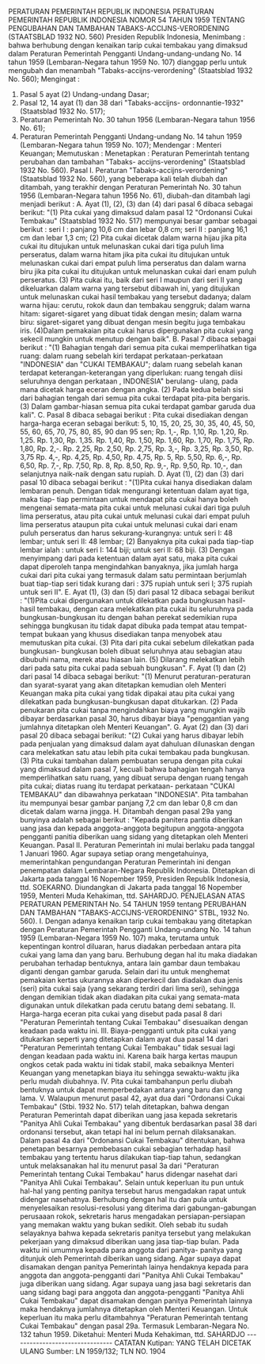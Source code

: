  PERATURAN PEMERINTAH REPUBLIK INDONESIA PERATURAN PEMERINTAH REPUBLIK INDONESIA NOMOR 54 TAHUN 1959 TENTANG PENGUBAHAN DAN TAMBAHAN TABAKS-ACCIJNS-VERORDENING (STAATSBLAD 1932 NO. 560) Presiden Republik Indonesia,
Menimbang :
 bahwa berhubung dengan kenaikan tarip cukai tembakau yang dimaksud dalam Peraturan Pemerintah Pengganti Undang-undang-undang No. 14 tahun 1959 (Lembaran-Negara tahun 1959 No. 107) dianggap perlu untuk mengubah dan menambah "Tabaks-accijns-verordening" (Staatsblad 1932 No. 560);
Mengingat :

1. Pasal 5 ayat (2) Undang-undang Dasar;
2. Pasal 12, 14 ayat (1) dan 38 dari "Tabaks-accijns- ordonnantie-1932" (Staatsblad 1932 No. 517);
3. Peraturan Pemerintah No. 30 tahun 1956 (Lembaran-Negara tahun 1956 No. 61);
4. Peraturan Pemerintah Pengganti Undang-undang No. 14 tahun 1959 (Lembaran-Negara tahun 1959 No. 107); Mendengar : Menteri Keuangan; Memutuskan : Menetapkan : Peraturan Pemerintah tentang perubahan dan tambahan "Tabaks- accijns-verordening" (Staatsblad 1932 No. 560). Pasal I. Peraturan "Tabaks-accijns-verordening" (Staatsblad 1932 No.
560), yang beberapa kali telah diubah dan ditambah, yang terakhir dengan Peraturan Pemerintah No. 30 tahun 1956 (Lembaran-Negara tahun 1956 No. 61), diubah-dan ditambah lagi menjadi berikut : A. Ayat (1), (2), (3) dan (4) dari pasal 6 dibaca sebagai berikut: "(1) Pita cukai yang dimaksud dalam pasal 12 "Ordonansi Cukai Tembakau" (Staatsblad 1932 No. 517) mempunyai besar gambar sebagai berikut : seri I : panjang 10,6 cm dan lebar 0,8 cm; seri II : panjang 16,1 cm dan lebar 1,3 cm;
(2) Pita cukai dicetak dalam warna hijau jika pita cukai itu ditujukan untuk melunaskan cukai dari tiga puluh lima perseratus, dalam warna hitam jika pita cukai itu ditujukan untuk melunaskan cukai dari empat puluh lima perseratus dan dalam warna biru jika pita cukai itu ditujukan untuk melunaskan cukai dari enam puluh perseratus.
(3) Pita cukai itu, baik dari seri I maupun dari seri II yang dikeluarkan dalam warna yang tersebut dibawah ini, yang ditujukan untuk melunaskan cukai hasil tembakau yang tersebut dadanya; dalam warna hijau: cerutu, rokok daun dan tembakau senggruk; dalam warna hitam: sigaret-sigaret yang dibuat tidak dengan mesin; dalam warna biru: sigaret-sigaret yang dibuat dengan mesin begitu juga tembakau iris.
(4)Dalam pemakaian pita cukai harus dipergunakan pita cukai yang sekecil mungkin untuk menutup dengan baik". B. Pasal 7 dibaca sebagai berikut : "(1) Bahagian tengah dari semua pita cukai memperlihatkan tiga ruang: dalam ruang sebelah kiri terdapat perkataan-perkataan "INDONESIA" dan "CUKAI TEMBAKAU"; dalam ruang sebelah kanan terdapat keterangan-keterangan yang diperlukan: ruang tengah diisi seluruhnya dengan perkataan , INDONESIA" berulang- ulang, pada mana dicetak harga eceran dengan angka.
(2) Pada kedua belah sisi dari bahagian tengah dari semua pita cukai terdapat pita-pita bergaris.
(3) Dalam gambar-hiasan semua pita cukai terdapat gambar garuda dua kali". C. Pasal 8 dibaca sebagai berikut : Pita cukai disediakan dengan harga-harga eceran sebagai berikut: 5, 10, 15, 20, 25, 30, 35, 40, 45, 50, 55, 60, 65, 70, 75, 80, 85, 90 dan 95 sen; Rp. 1,-, Rp. 1,10, Rp. 1,20, Rp. 1,25. Rp. 1,30, Rp. 1,35. Rp. 1,40, Rp. 1,50, Rp. 1,60, Rp. 1,70, Rp. 1,75, Rp. 1,80, Rp. 2,-. Rp. 2,25, Rp. 2,50, Rp. 2,75, Rp. 3,-, Rp. 3,25, Rp. 3,50, Rp. 3,75 Rp. 4,-, Rp. 4,25, Rp. 4,50, Rp. 4,75, Rp. 5, Rp. 5,50, Rp. 6,-, Rp. 6,50, Rp. 7,-, Rp. 7,50, Rp. 8, Rp. 8,50, Rp. 9,-, Rp. 9,50, Rp. 10,-, dan selanjutnya naik-naik dengan satu rupiah. D. Ayat (1), (2) dan (3) dari pasal 10 dibaca sebagai berikut : "(1)Pita cukai hanya disediakan dalam lembaran penuh. Dengan tidak mengurangi ketentuan dalam ayat tiga, maka tiap- tiap permintaan untuk mendapat pita cukai hanya boleh mengenai semata-mata pita cukai untuk melunasi cukai dari tiga puluh lima perseratus, atau pita cukai untuk melunasi cukai dari empat puluh lima perseratus ataupun pita cukai untuk melunasi cukai dari enam puluh perseratus dan harus sekurang-kurangnya: untuk seri I: 48 lembar; untuk seri II: 48 lembar;
(2) Banyaknya pita cukai pada tiap-tiap lembar ialah : untuk seri I: 144 biji; untuk seri II: 68 biji.
(3) Dengan menyimpang dari pada ketentuan dalam ayat satu, maka pita cukai dapat diperoleh tanpa mengindahkan banyaknya, jika jumlah harga cukai dari pita cukai yang termasuk dalam satu permintaan berjumlah buat tiap-tiap seri tidak kurang dari : 375 rupiah untuk seri I; 375 rupiah untuk seri II". E. Ayat (1), (3) dan (5) dari pasal 12 dibaca sebagai berikut : "(1)Pita cukai dipergunakan untuk dilekatkan pada bungkusan hasil-hasil tembakau, dengan cara melekatkan pita cukai itu seluruhnya pada bungkusan-bungkusan itu dengan bahan perekat sedemikian rupa sehingga bungkusan itu tidak dapat dibuka pada tempat atau tempat-tempat bukaan yang khusus disediakan tanpa menyobek atau memutuskan pita cukai.
(3) Pita dari pita cukai sebelum dilekatkan pada bungkusan- bungkusan boleh dibuat seluruhnya atau sebagian atau dibubuhi nama, merek atau hiasan lain.
(5) Dilarang melekatkan lebih dari pada satu pita cukai pada sebuah bungkusan". F. Ayat (1) dan (2) dari pasal 14 dibaca sebagai berikut: "(1) Menurut peraturan-peraturan dan syarat-syarat yang akan ditetapkan kemudian oleh Menteri Keuangan maka pita cukai yang tidak dipakai atau pita cukai yang dilekatkan pada bungkusan-bungkusan dapat ditukarkan.
(2) Pada penukaran pita cukai tanpa mengindahkan biaya yang mungkin wajib dibayar berdasarkan pasal 30, harus dibayar biaya "penggantian yang jumlahnya ditetapkan oleh Menteri Keuangan". G. Ayat (2) dan (3) dari pasal 20 dibaca sebagai berikut: "(2) Cukai yang harus dibayar lebih pada penjualan yang dimaksud dalam ayat dahuluan dilunaskan dengan cara melekatkan satu atau lebih pita cukai tembakau pada bungkusan.
(3) Pita cukai tambahan dalam pembuatan serupa dengan pita cukai yang dimaksud dalam pasal 7, kecuali bahwa bahagian tengah hanya memperlihatkan satu ruang, yang dibuat serupa dengan ruang tengah pita cukai; diatas ruang itu terdapat perkataan- perkataan "CUKAI TEMBAKAU" dan dibawahnya perkataan "INDONESIA". Pita tambahan itu mempunyai besar gambar panjang 7,2 cm dan lebar 0,8 cm dan dicetak dalam warna jingga. H. Ditambah dengan pasal 29a yang bunyinya adalah sebagai berikut : "Kepada panitera pantia diberikan uang jasa dan kepada anggota-anggota begitupun anggota-anggota pengganti panitia diberikan uang sidang yang ditetapkan oleh Menteri Keuangan. Pasal II. Peraturan Pemerintah ini mulai berlaku pada tanggal 1 Januari 1960. Agar supaya setiap orang mengetahuinya, memerintahkan pengundangan Peraturan Pemerintah ini dengan penempatan dalam Lembaran-Negara Republik Indonesia. Ditetapkan di Jakarta pada tanggal 16 Nopember 1959, Presiden Republik Indonesia, ttd. SOEKARNO. Diundangkan di Jakarta pada tanggal 16 Nopember 1959, Menteri Muda Kehakiman, ttd. SAHARDJO. PENJELASAN ATAS PERATURAN PEMERINTAH No. 54 TAHUN 1959 tentang PERUBAHAN DAN TAMBAHAN "TABAKS-ACCIJNS-VERORDENING" STBL, 1932 No. 560). I. Dengan adanya kenaikan tarip cukai tembakau yang ditetapkan dengan Peraturan Pemerintah Pengganti Undang-undang No. 14 tahun 1959 (Lembaran-Negara 1959 No. 107) maka, terutama untuk kepentingan kontrol diluaran, harus diadakan perbedaan antara pita cukai yang lama dan yang baru. Berhubung degan hal itu maka diadakan perubahan terhadap bentuknya, antara lain gambar daun tembakau diganti dengan gambar garuda. Selain dari itu untuk menghemat pemakaian kertas ukurannya akan diperkecil dan diadakan dua jenis (seri) pita cukai saja (yang sekarang terdiri dari lima seri), sehingga dengan demikian tidak akan diadakan pita cukai yang semata-mata digunakan untuk dilekatkan pada cerutu batang demi sebatang. II. Harga-harga eceran pita cukai yang disebut pada pasal 8 dari "Peraturan Pemerintah tentang Cukai Tembakau" disesuaikan dengan keadaan pada waktu ini. III. Biaya-pengganti untuk pita cukai yang ditukarkan seperti yang ditetapkan dalam ayat dua pasal 14 dari "Peraturan Pemerintah tentang Cukai Tembakau" tidak sesuai lagi dengan keadaan pada waktu ini. Karena baik harga kertas maupun ongkos cetak pada waktu ini tidak stabil, maka sebaiknya Menteri Keuangan yang menetapkan biaya itu sehingga sewaktu-waktu jika perlu mudah diubahnya. IV. Pita cukai tambahanpun perlu diubah bentuknya untuk dapat memperbedakan antara yang baru dan yang lama. V. Walaupun menurut pasal 42, ayat dua dari "Ordonansi Cukai Tembakau" (Stbi. 1932 No. 517) telah ditetapkan, bahwa dengan Peraturan Pemerintah dapat diberikan uang jasa kepada sekretaris "Panitya Ahli Cukai Tembakau" yang dibentuk berdasarkan pasal 38 dari ordonansi tersebut, akan tetapi hal ini belum pernah dilaksanakan. Dalam pasal 4a dari "Ordonansi Cukai Tembakau" ditentukan, bahwa penetapan besarnya pembebasan cukai sebagian terhadap hasil tembakau yang tertentu harus dilakukan tiap-tiap tahun, sedangkan untuk melaksanakan hal itu menurut pasal 3a dari "Peraturan Pemerintah tentang Cukai Tembakau" harus didengar nasehat dari "Panitya Ahli Cukai Tembakau". Selain untuk keperluan itu pun untuk hal-hal yang penting panitya tersebut harus mengadakan rapat untuk didengar nasehatnya. Berhubung dengan hal itu dan pula untuk menyelesaikan resolusi-resolusi yang diterima dari gabungan-gabungan perusaaan rokok, sekretaris harus mengadakan persiapan-persiapan yang memakan waktu yang bukan sedikit. Oleh sebab itu sudah selayaknya bahwa kepada sekretaris panitya tersebut yang melakukan pekerjaan yang dimaksud diberikan uang jasa tiap-tiap bulan. Pada waktu ini umumnya kepada para anggota dari panitya- panitya yang ditunjuk oleh Pemerintah diberikan uang sidang. Agar supaya dapat disamakan dengan panitya Pemerintah lainya hendaknya kepada para anggota dan anggota-pengganti dari "Panitya Ahli Cukai Tembakau" juga diberikan uang sidang. Agar supaya uang jasa bagi sekretaris dan uang sidang bagi para anggota dan anggota-pengganti "Panitya Ahli Cukai Tembakau" dapat disamakan dengan panitya Pemerintah lainnya maka hendaknya jumlahnya ditetapkan oleh Menteri Keuangan. Untuk keperluan itu maka perlu ditambahnya "Peraturan Pemerintah tentang Cukai Tembakau" dengan pasal 29a. Termasuk Lembaran-Negara No. 132 tahun 1959. Diketahui: Menteri Muda Kehakiman, ttd. SAHARDJO -------------------------------- CATATAN Kutipan: YANG TELAH DICETAK ULANG Sumber: LN 1959/132; TLN NO. 1904